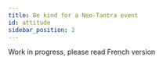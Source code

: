 ```yaml
---
title: Be kind for a Neo-Tantra event
id: attitude
sidebar_position: 2
---
```


Work in progress, please read French version
